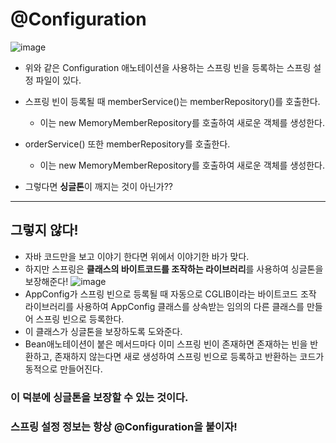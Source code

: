 # @Configuration
![image](https://user-images.githubusercontent.com/60773356/122054348-8f1a2f80-ce22-11eb-8d36-bdc5a8f0529d.png)
* 위와 같은 Configuration 애노테이션을 사용하는 스프링 빈을 등록하는 스프링 설정 파일이 있다.
* 스프링 빈이 등록될 때 memberService()는 memberRepository()를 호출한다.
  - 이는 new MemoryMemberRepository를 호출하여 새로운 객체를 생성한다.
* orderService() 또한 memberRepository를 호출한다.
  - 이는 new MemoryMemberRepository를 호출하여 새로운 객체를 생성한다.

* 그렇다면 **싱글톤**이 깨지는 것이 아닌가??
--------------------------------
## 그렇지 않다!
* 자바 코드만을 보고 이야기 한다면 위에서 이야기한 바가 맞다.
* 하지만 스프링은 **클래스의 바이트코드를 조작하는 라이브러리**를 사용하여 싱글톤을 보장해준다!
![image](https://user-images.githubusercontent.com/60773356/122055227-5e86c580-ce23-11eb-8087-eb9aee7533e0.png)
* AppConfig가 스프링 빈으로 등록될 때 자동으로 CGLIB이라는 바이트코드 조작 라이브러리를 사용하여 AppConfig 클래스를 상속받는 임의의 다른 클래스를 만들어 스프링 빈으로 등록한다.
* 이 클래스가 싱글톤을 보장하도록 도와준다.
* Bean애노테이션이 붙은 메서드마다 이미 스프링 빈이 존재하면 존재하는 빈을 반환하고, 존재하지 않는다면 새로 생성하여 스프링 빈으로 등록하고 반환하는 코드가 동적으로 만들어진다.

### 이 덕분에 싱글톤을 보장할 수 있는 것이다.
### 스프링 설정 정보는 항상 @Configuration을 붙이자!
